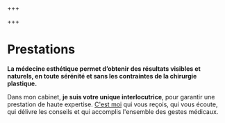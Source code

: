 +++

+++

# Prestations

**La médecine esthétique permet d’obtenir des résultats visibles et naturels, en toute sérénité et sans les contraintes de la chirurgie plastique.**

Dans mon cabinet, **je suis votre unique interlocutrice**, pour garantir une prestation de haute expertise. [C'est moi](# "Portrait de Dorota Teterycz") qui vous reçois, qui vous écoute, qui délivre les conseils et qui accomplis l'ensemble des gestes médicaux.